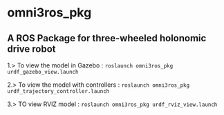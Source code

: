# omni3ros_pkg

## A ROS Package for three-wheeled holonomic drive robot

1.> To view the model in Gazebo : ` roslaunch omni3ros_pkg urdf_gazebo_view.launch `

2.> To view the model with controllers : `roslaunch omni3ros_pkg urdf_trajectory_controller.launch `

3.> TO view RVIZ model : `roslaunch omni3ros_pkg urdf_rviz_view.launch`
